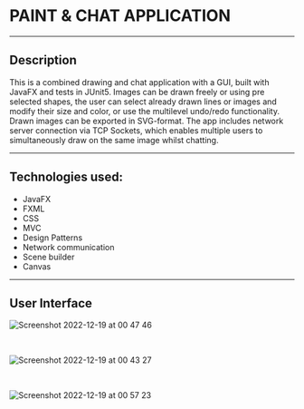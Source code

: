 # PAINT & CHAT APPLICATION

---
## Description

This is a combined drawing and chat application with a GUI, built with JavaFX and tests in JUnit5. Images can be drawn freely or using pre selected shapes, the user can select already drawn lines or images and modify their size and color, or use the multilevel undo/redo functionality. Drawn images can be exported in SVG-format. The app includes network server connection via TCP Sockets, which enables multiple users to simultaneously draw on the same image whilst chatting. 

---

## Technologies used:

- JavaFX
- FXML
- CSS
- MVC
- Design Patterns
- Network communication
- Scene builder
- Canvas 

---
## User Interface

![Screenshot 2022-12-19 at 00 47 46](https://user-images.githubusercontent.com/103879144/208325928-97f88ad4-1d05-4a67-80f3-6b1469656726.png)

</br>

![Screenshot 2022-12-19 at 00 43 27](https://user-images.githubusercontent.com/103879144/208325979-44b7fb36-ee0f-4837-b8b2-5ba4317e1d7d.png)

</br>

![Screenshot 2022-12-19 at 00 57 23](https://user-images.githubusercontent.com/103879144/208326313-cf5a0b02-894e-44e5-b286-307e418b946c.png)





